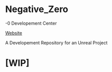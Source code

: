 # Negative_Zero
-0 Developement Center

[Website](https://kyllingene.github.com)


A Developement Repository for an Unreal Project

# [WIP]
